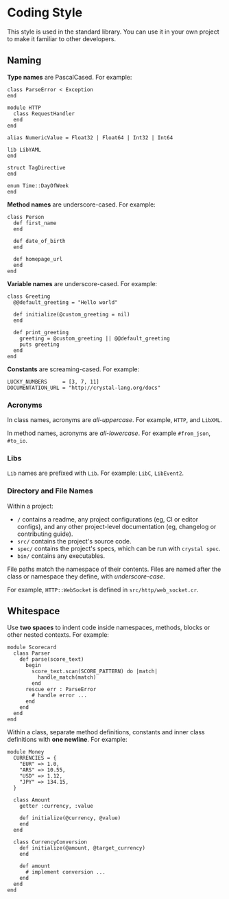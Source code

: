 # Coding Style

This style is used in the standard library. You can use it in your own project to make it familiar to other developers.

## Naming

__Type names__ are PascalCased. For example:

```crystal
class ParseError < Exception
end

module HTTP
  class RequestHandler
  end
end

alias NumericValue = Float32 | Float64 | Int32 | Int64

lib LibYAML
end

struct TagDirective
end

enum Time::DayOfWeek
end
```

__Method names__ are underscore-cased. For example:

```crystal
class Person
  def first_name
  end

  def date_of_birth
  end

  def homepage_url
  end
end
```

__Variable names__ are underscore-cased. For example:

```crystal
class Greeting
  @@default_greeting = "Hello world"

  def initialize(@custom_greeting = nil)
  end

  def print_greeting
    greeting = @custom_greeting || @@default_greeting
    puts greeting
  end
end
```

__Constants__ are screaming-cased. For example:

```crystal
LUCKY_NUMBERS     = [3, 7, 11]
DOCUMENTATION_URL = "http://crystal-lang.org/docs"
```

### Acronyms

In class names, acronyms are _all-uppercase_. For example, `HTTP`, and `LibXML`.

In method names, acronyms are _all-lowercase_.  For example `#from_json`,  `#to_io`.

### Libs

`Lib` names are prefixed with `Lib`. For example: `LibC`, `LibEvent2`.

### Directory and File Names

Within a project:

- `/` contains a readme, any project configurations (eg, CI or editor configs), and any other project-level documentation (eg, changelog or contributing guide).
- `src/` contains the project's source code.
- `spec/` contains the project's specs, which can be run with `crystal spec`.
- `bin/` contains any executables.

File paths match the namespace of their contents. Files are named after the class or namespace they define, with _underscore-case_.

For example, `HTTP::WebSocket` is defined in `src/http/web_socket.cr`.

## Whitespace

Use __two spaces__ to indent code inside namespaces, methods, blocks or other nested contexts. For example:

```crystal
module Scorecard
  class Parser
    def parse(score_text)
      begin
        score_text.scan(SCORE_PATTERN) do |match|
          handle_match(match)
        end
      rescue err : ParseError
        # handle error ...
      end
    end
  end
end
```

Within a class, separate method definitions, constants and inner class definitions with __one newline__. For example:

```crystal
module Money
  CURRENCIES = {
    "EUR" => 1.0,
    "ARS" => 10.55,
    "USD" => 1.12,
    "JPY" => 134.15,
  }

  class Amount
    getter :currency, :value

    def initialize(@currency, @value)
    end
  end

  class CurrencyConversion
    def initialize(@amount, @target_currency)
    end

    def amount
      # implement conversion ...
    end
  end
end
```
